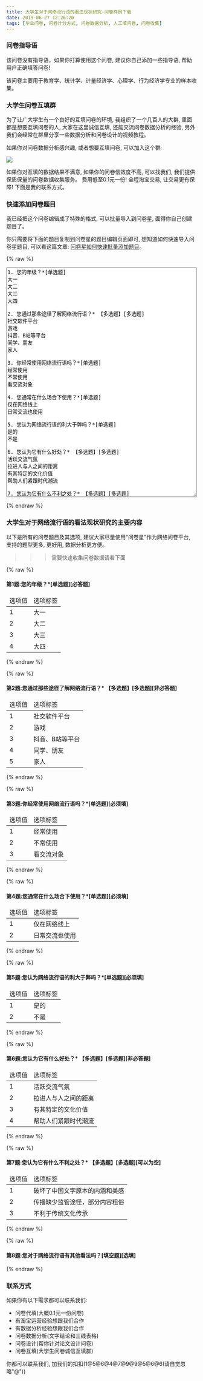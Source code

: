 ```yaml
---
title: 大学生对于网络流行语的看法现状研究-问卷样例下载
date: 2019-06-27 12:26:20
tags: [毕业问卷, 问卷计分方式, 问卷数据分析, 人工填问卷, 问卷收集]
---
```


### 问卷指导语

该问卷没有指导语，如果你打算使用这个问卷, 建议你自己添加一些指导语, 帮助用户正确填答问卷!

该问卷主要用于教育学、统计学、计量经济学、心理学、行为经济学专业的样本收集。

<!-- more -->


### 大学生问卷互填群

为了让广大学生有一个良好的互填问卷的环境, 我组织了一个几百人的大群, 里面都是想要互填问卷的人, 大家在这里诚信互填, 
还能交流问卷数据分析的经验, 另外我们会经常在群里分享一些数据分析和问卷设计的视频教程。

如果你对问卷数据分析感兴趣, 或者想要互填问卷, 可以加入这个群:

<img src="/images/问卷互填群二维码.png">

如果你对互填的数据结果不满意, 如果你的问卷信效度不高, 可以找我们, 我们提供保质保量的问卷数据收集服务。 
费用低至0.1元一份! 全程淘宝交易, 让交易更有保障! 下面是我的联系方式。



### 快速添加问卷题目

我已经把这个问卷编辑成了特殊的格式, 可以批量导入到问卷星, 面得你自己创建题目了。

你只需要将下面的题目复制到问卷星的题目编辑页面即可, 想知道如何快速导入问卷星题目, 可以看这篇文章: [问卷星如何快速批量添加题目](https://mlln.cn/2019/06/01/%E9%97%AE%E5%8D%B7%E6%98%9F%E5%A6%82%E4%BD%95%E5%BF%AB%E9%80%9F%E6%B7%BB%E5%8A%A0%E6%89%B9%E9%87%8F%E9%A2%98%E7%9B%AE/index.html)。

{% raw %}
<textarea rows="40" style="width: 100%;">1. 您的年级？*[单选题]
大一
大二
大三
大四

2. 您通过那些途径了解网络流行语？* 【多选题】[多选题]
社交软件平台
游戏
抖音、B站等平台
同学、朋友
家人

3. 你经常使用网络流行语吗？*[单选题]
经常使用
不常使用
看交流对象

4. 您通常在什么场合下使用？*[单选题]
仅在网络线上
日常交流也使用

5. 您认为网络流行语的利大于弊吗？*[单选题]
是的
不是

6. 您认为它有什么好处？* 【多选题】[多选题]
活跃交流气氛
拉进人与人之间的距离
有其特定的文化价值
帮助人们紧跟时代潮流

7. 您认为它有什么不利之处？* 【多选题】[多选题]
破坏了中国文字原本的内涵和美感
传播缺少监管途径，部分内容粗俗
不利于传统文化传承

8. 您对于网络流行语有其他看法吗？[填空题]
</textarea>
{% endraw %}

### 大学生对于网络流行语的看法现状研究的主要内容

以下是所有的问卷题目及其选项, 建议大家尽量使用"问卷星"作为网络问卷平台, 支持的题型更多, 更好用, 数据分析更方便。

>>> 需要快速收集问卷数据请看下面


{% raw %}
<div class="qitem">
<h4>第1题:您的年级？*[单选题][必答题]</h4>

<table class="table">
<thead>
<tr><td>选项值</td><td>选项标签</td></tr>
</thead>
<tbody>
<tr><td>1</td><td>大一</td></tr>
<tr><td>2</td><td>大二</td></tr>
<tr><td>3</td><td>大三</td></tr>
<tr><td>4</td><td>大四</td></tr>
</tbody>
</table>

</div>
{% endraw %}


{% raw %}
<div class="qitem">
<h4>第2题:您通过那些途径了解网络流行语？* 【多选题】[多选题][非必答题]</h4>

<table class="table">
<thead>
<tr><td>选项值</td><td>选项标签</td></tr>
</thead>
<tbody>
<tr><td>1</td><td>社交软件平台</td></tr>
<tr><td>2</td><td>游戏</td></tr>
<tr><td>3</td><td>抖音、B站等平台</td></tr>
<tr><td>4</td><td>同学、朋友</td></tr>
<tr><td>5</td><td>家人</td></tr>
</tbody>
</table>

</div>
{% endraw %}


{% raw %}
<div class="qitem">
<h4>第3题:你经常使用网络流行语吗？*[单选题][必须填]</h4>

<table class="table">
<thead>
<tr><td>选项值</td><td>选项标签</td></tr>
</thead>
<tbody>
<tr><td>1</td><td>经常使用</td></tr>
<tr><td>2</td><td>不常使用</td></tr>
<tr><td>3</td><td>看交流对象</td></tr>
</tbody>
</table>

</div>
{% endraw %}


{% raw %}
<div class="qitem">
<h4>第4题:您通常在什么场合下使用？*[单选题][必须填]</h4>

<table class="table">
<thead>
<tr><td>选项值</td><td>选项标签</td></tr>
</thead>
<tbody>
<tr><td>1</td><td>仅在网络线上</td></tr>
<tr><td>2</td><td>日常交流也使用</td></tr>
</tbody>
</table>

</div>
{% endraw %}


{% raw %}
<div class="qitem">
<h4>第5题:您认为网络流行语的利大于弊吗？*[单选题][必须填]</h4>

<table class="table">
<thead>
<tr><td>选项值</td><td>选项标签</td></tr>
</thead>
<tbody>
<tr><td>1</td><td>是的</td></tr>
<tr><td>2</td><td>不是</td></tr>
</tbody>
</table>

</div>
{% endraw %}


{% raw %}
<div class="qitem">
<h4>第6题:您认为它有什么好处？* 【多选题】[多选题][非必答题]</h4>

<table class="table">
<thead>
<tr><td>选项值</td><td>选项标签</td></tr>
</thead>
<tbody>
<tr><td>1</td><td>活跃交流气氛</td></tr>
<tr><td>2</td><td>拉进人与人之间的距离</td></tr>
<tr><td>3</td><td>有其特定的文化价值</td></tr>
<tr><td>4</td><td>帮助人们紧跟时代潮流</td></tr>
</tbody>
</table>

</div>
{% endraw %}


{% raw %}
<div class="qitem">
<h4>第7题:您认为它有什么不利之处？* 【多选题】[多选题][可以为空]</h4>

<table class="table">
<thead>
<tr><td>选项值</td><td>选项标签</td></tr>
</thead>
<tbody>
<tr><td>1</td><td>破坏了中国文字原本的内涵和美感</td></tr>
<tr><td>2</td><td>传播缺少监管途径，部分内容粗俗</td></tr>
<tr><td>3</td><td>不利于传统文化传承</td></tr>
</tbody>
</table>

</div>
{% endraw %}


{% raw %}
<div class="qitem">
<h4>第8题:您对于网络流行语有其他看法吗？[填空题][选填]</h4>

</div>
{% endraw %}



<!-- ---
title: 心理教育医学的问卷免费下载
date: 2019-05-23 08:59:15
tags: [问卷星, 问卷网, 问卷下载, 问卷互填, 问卷设计, 问卷模板, 毕业问卷, 问卷数据分析, 问卷代填, ]
--- -->

### 联系方式
 
如果你有以下需求都可以联系我们:

- 问卷代填(大概0.1元一份问卷)
- 有淘宝运营经验想跟我们合作
- 有数据分析经验想跟我们合作
- 问卷数据分析(文字结论和三线表格)
- 问卷设计(帮你针对论文设计问卷)
- 问卷互填(大学生问卷诚信互填群)

你都可以联系我们, 加我们的扣扣(1@5@6@4@7@9@9@5@6@6(请自觉忽略"@"))

